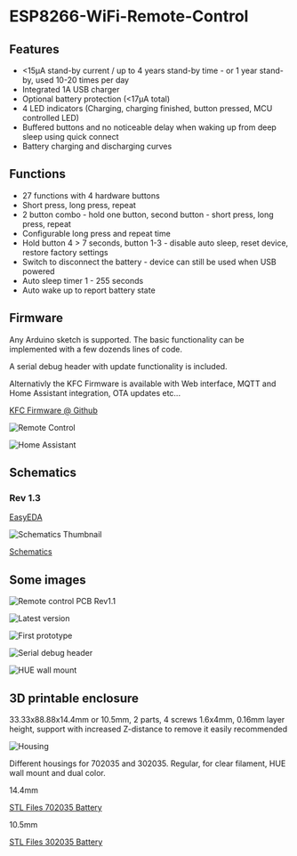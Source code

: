 # ESP8266-WiFi-Remote-Control

## Features

- <15µA stand-by current / up to 4 years stand-by time - or 1 year stand-by, used 10-20 times per day
- Integrated 1A USB charger
- Optional battery protection (<17µA total)
- 4 LED indicators (Charging, charging finished, button pressed, MCU controlled LED)
- Buffered buttons and no noticeable delay when waking up from deep sleep using quick connect
- Battery charging and discharging curves

## Functions

- 27 functions with 4 hardware buttons
- Short press, long press, repeat
- 2 button combo - hold one button, second button - short press, long press, repeat
- Configurable long press and repeat time
- Hold button 4 > 7 seconds, button 1-3 - disable auto sleep, reset device, restore factory settings
- Switch to disconnect the battery - device can still be used when USB powered
- Auto sleep timer 1 - 255 seconds
- Auto wake up to report battery state

## Firmware

Any Arduino sketch is supported. The basic functionality can be implemented with a few dozends lines of code.

A serial debug header with update functionality is included.

Alternativly the KFC Firmware is available with Web interface, MQTT and Home Assistant integration, OTA updates etc...

[KFC Firmware @ Github](https://github.com/sascha432/esp8266-kfc-fw)

![Remote Control](https://raw.githubusercontent.com/sascha432/ESP8266-WiFi-Remote-Control/master/images/remote2.jpg)

![Home Assistant](https://raw.githubusercontent.com/sascha432/ESP8266-WiFi-Remote-Control/master/images/hass2.jpg)

## Schematics

### Rev 1.3

[EasyEDA](https://easyeda.com/sascha23095123423/iot_4ch_remote)

![Schematics Thumbnail](https://raw.githubusercontent.com/sascha432/ESP8266-WiFi-Remote-Control/master/schematics/Schematic_IoT_4_button_WiFi_Remote_Control_4_button_WiFi_remote_control_20200223151726.png)

[Schematics](https://github.com/sascha432/ESP8266-WiFi-Remote-Control/blob/master/schematics/Schematic_IoT_4_button_WiFi_Remote_Control_4_button_WiFi_remote_control_20200223151726.svg)

## Some images

![Remote control PCB Rev1.1](https://raw.githubusercontent.com/sascha432/ESP8266-WiFi-Remote-Control/master/images/remote_control_pcb_rev1.1.jpg)

![Latest version](https://raw.githubusercontent.com/sascha432/ESP8266-WiFi-Remote-Control/master/images/new_housing.jpg)

![First prototype](https://raw.githubusercontent.com/sascha432/ESP8266-WiFi-Remote-Control/master/images/IMG_0125.JPG)

![Serial debug header](https://raw.githubusercontent.com/sascha432/ESP8266-WiFi-Remote-Control/master/images/serial_debug.jpg)

![HUE wall mount](https://raw.githubusercontent.com/sascha432/ESP8266-WiFi-Remote-Control/master/images/hue_wall_mount.jpg)

## 3D printable enclosure

33.33x88.88x14.4mm or 10.5mm, 2 parts, 4 screws 1.6x4mm, 0.16mm layer height, support with increased Z-distance to remove it easily recommended

![Housing](https://raw.githubusercontent.com/sascha432/ESP8266-WiFi-Remote-Control/master/images/housing.jpg)

Different housings for 702035 and 302035. Regular, for clear filament, HUE wall mount and dual color.

14.4mm

[STL Files 702035 Battery](./stl/702035/)

10.5mm

[STL Files 302035 Battery](./stl/302035/)
